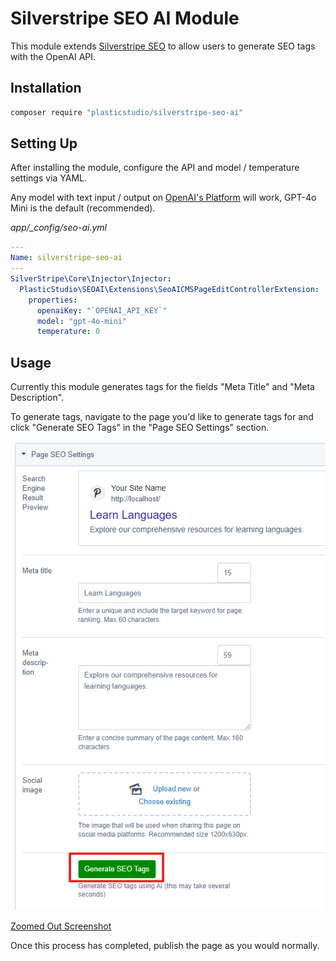 # Silverstripe SEO AI Module
This module extends [Silverstripe SEO](https://github.com/PlasticStudio/Silverstripe-SEO) to allow users to generate SEO tags with the OpenAI API.

## Installation
```sh 
composer require "plasticstudio/silverstripe-seo-ai" 
```

## Setting Up
After installing the module, configure the API and model / temperature settings via YAML.

Any model with text input / output on [OpenAI's Platform](https://platform.openai.com/docs/models) will work, GPT-4o Mini is the default (recommended).

*app/_config/seo-ai.yml*
```yaml
---
Name: silverstripe-seo-ai
---
SilverStripe\Core\Injector\Injector:
  PlasticStudio\SEOAI\Extensions\SeoAICMSPageEditControllerExtension:
    properties:
      openaiKey: "`OPENAI_API_KEY`"
      model: "gpt-4o-mini"
      temperature: 0
```

## Usage

Currently this module generates tags for the fields "Meta Title" and "Meta Description".

To generate tags, navigate to the page you'd like to generate tags for and click "Generate SEO Tags" in the "Page SEO Settings" section.

![Zoomed In Screenshot](docs/images/zoomed-in-screenshot.png)

[Zoomed Out Screenshot](docs/images/zoomed-out-screenshot.png)

Once this process has completed, publish the page as you would normally. 
